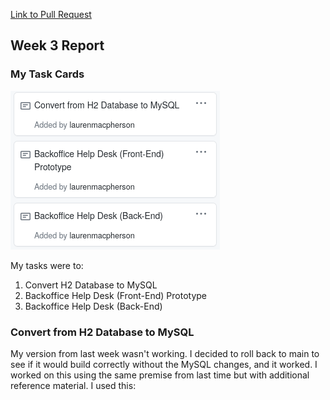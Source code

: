 [Link to Pull Request]()

## Week 3 Report ##

### My Task Cards ###

![My task cards this week](images/Week3_cards.png)

My tasks were to: 
1. Convert H2 Database to MySQL 
2. Backoffice Help Desk (Front-End) Prototype 
3. Backoffice Help Desk (Back-End) 

### Convert from H2 Database to MySQL ###

My version from last week wasn't working. I decided to roll back to main to see if it would build correctly without the MySQL changes, and it worked. I worked on this using the same premise from last time but with additional reference material. I used this: 

###
